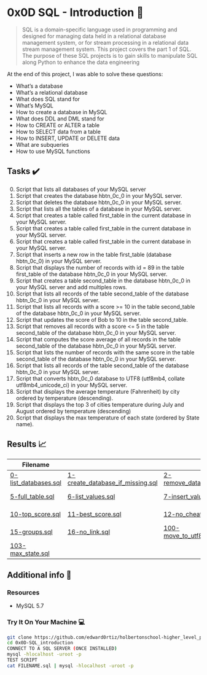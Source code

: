 # 0x0D SQL - Introduction :snake:

> SQL is a domain-specific language used in programming and designed for managing data held in a relational database management system, or for stream processing in a relational data stream management system. This project covers the part 1 of SQL. The purpose of these SQL projects is to gain skills to manipulate SQL along Python to enhance the data engineering

At the end of this project, I was able to solve these questions:
  
* What’s a database
* What’s a relational database
* What does SQL stand for
* What’s MySQL
* How to create a database in MySQL
* What does DDL and DML stand for
* How to CREATE or ALTER a table
* How to SELECT data from a table
* How to INSERT, UPDATE or DELETE data
* What are subqueries
* How to use MySQL functions

## Tasks :heavy_check_mark:

0. Script that lists all databases of your MySQL server
1. Script that creates the database hbtn_0c_0 in your MySQL server.
2. Script that deletes the database hbtn_0c_0 in your MySQL server.
3. Script that lists all the tables of a database in your MySQL server.
4. Script that creates a table called first_table in the current database in your MySQL server.
5. Script that creates a table called first_table in the current database in your MySQL server.
6. Script that creates a table called first_table in the current database in your MySQL server.
7. Script that inserts a new row in the table first_table (database hbtn_0c_0) in your MySQL server.
8. Script that displays the number of records with id = 89 in the table first_table of the database hbtn_0c_0 in your MySQL server.
9. Script that creates a table second_table in the database hbtn_0c_0 in your MySQL server and add multiples rows.
10. Script that lists all records of the table second_table of the database hbtn_0c_0 in your MySQL server.
11. Script that lists all records with a score >= 10 in the table second_table of the database hbtn_0c_0 in your MySQL server.
12. Script that updates the score of Bob to 10 in the table second_table.
13. Script that removes all records with a score <= 5 in the table second_table of the database hbtn_0c_0 in your MySQL server.
14. Script that computes the score average of all records in the table second_table of the database hbtn_0c_0 in your MySQL server. 
15. Script that lists the number of records with the same score in the table second_table of the database hbtn_0c_0 in your MySQL server. 
16. Script that lists all records of the table second_table of the database hbtn_0c_0 in your MySQL server.
17. Script that converts hbtn_0c_0 database to UTF8 (utf8mb4, collate utf8mb4_unicode_ci) in your MySQL server.
18. Script that displays the average temperature (Fahrenheit) by city ordered by temperature (descending).
19. Script that displays the top 3 of cities temperature during July and August ordered by temperature (descending)
20. Script that displays the max temperature of each state (ordered by State name).
 

## Results :chart_with_upwards_trend:

| Filename |||||
| ------ |---|---|---|---|
| [0-list_databases.sql](https://github.com/edward0rtiz/holbertonschool-higher_level_programming/blob/master/0x0D-SQL_introduction/0-list_databases.sql)| [1-create_database_if_missing.sql](https://github.com/edward0rtiz/holbertonschool-higher_level_programming/blob/master/0x0D-SQL_introduction/1-create_database_if_missing.sql)|[2-remove_database.sql](https://github.com/edward0rtiz/holbertonschool-higher_level_programming/blob/master/0x0D-SQL_introduction/2-remove_database.sql)|[3-list_tables.sql](https://github.com/edward0rtiz/holbertonschool-higher_level_programming/blob/master/0x0D-SQL_introduction/3-list_tables.sql)|[4-first_table.sql](https://github.com/edward0rtiz/holbertonschool-higher_level_programming/blob/master/0x0D-SQL_introduction/4-first_table.sql)|
| [5-full_table.sql](https://github.com/edward0rtiz/holbertonschool-higher_level_programming/blob/master/0x0D-SQL_introduction/5-full_table.sql)| [6-list_values.sql](https://github.com/edward0rtiz/holbertonschool-higher_level_programming/blob/master/0x0D-SQL_introduction/6-list_values.sql)|[7-insert_value.sql](https://github.com/edward0rtiz/holbertonschool-higher_level_programming/blob/master/0x0D-SQL_introduction/7-insert_value.sql)|[8-count_89.sql](https://github.com/edward0rtiz/holbertonschool-higher_level_programming/blob/master/0x0D-SQL_introduction/8-count_89.sql)|[9-full_creation.sql](https://github.com/edward0rtiz/holbertonschool-higher_level_programming/blob/master/0x0D-SQL_introduction/9-full_creation.sql)|
| [10-top_score.sql](https://github.com/edward0rtiz/holbertonschool-higher_level_programming/blob/master/0x0D-SQL_introduction/10-top_score.sql)| [11-best_score.sql](https://github.com/edward0rtiz/holbertonschool-higher_level_programming/blob/master/0x0D-SQL_introduction/11-best_score.sql)|[12-no_cheating.sql](https://github.com/edward0rtiz/holbertonschool-higher_level_programming/blob/master/0x0D-SQL_introduction/12-no_cheating.sql)|[13-change_class.sql](https://github.com/edward0rtiz/holbertonschool-higher_level_programming/blob/master/0x0D-SQL_introduction/13-change_class.sql)|[14-average.sql](https://github.com/edward0rtiz/holbertonschool-higher_level_programming/blob/master/0x0D-SQL_introduction/14-average.sql)|
| [15-groups.sql](https://github.com/edward0rtiz/holbertonschool-higher_level_programming/blob/master/0x0D-SQL_introduction/15-groups.sql)| [16-no_link.sql](https://github.com/edward0rtiz/holbertonschool-higher_level_programming/blob/master/0x0D-SQL_introduction/16-no_link.sql)|[100-move_to_utf8.sql](https://github.com/edward0rtiz/holbertonschool-higher_level_programming/blob/master/0x0D-SQL_introduction/100-move_to_utf8.sql)|[101-avg_temperatures.sql](https://github.com/edward0rtiz/holbertonschool-higher_level_programming/blob/master/0x0D-SQL_introduction/101-avg_temperatures.sql)|[102-top_city.sql](https://github.com/edward0rtiz/holbertonschool-higher_level_programming/blob/master/0x0D-SQL_introduction/102-top_city.sql)|
|[103-max_state.sql](https://github.com/edward0rtiz/holbertonschool-higher_level_programming/blob/master/0x0D-SQL_introduction/103-max_state.sql)|


## Additional info :construction:
### Resources

- MySQL 5.7

### Try It On Your Machine :computer:	
```bash
git clone https://github.com/edward0rtiz/holbertonschool-higher_level_programming.git
cd 0x0D-SQL_introduction
CONNECT TO A SQL SERVER (ONCE INSTALLED)
mysql -hlocalhost -uroot -p
TEST SCRIPT
cat FILENAME.sql | mysql -hlocalhost -uroot -p
```
